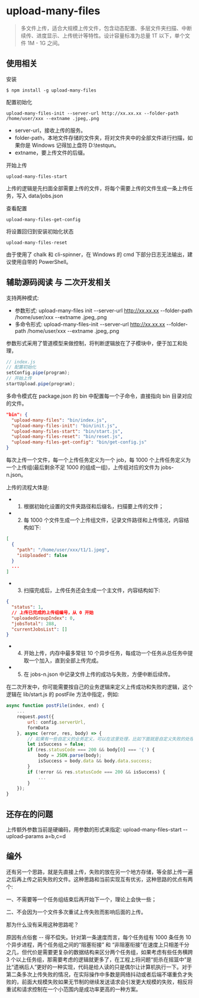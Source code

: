 # upload-many-files

> 多文件上传，适合大规模上传文件，包含动态配置、多层文件夹扫描、中断续传、进度显示、上传统计等特性。设计容量标准为总量 1T 以下，单个文件 1M - 1G 之间。

## 使用相关

安装
```shell
$ npm install -g upload-many-files
```

配置初始化
```shell
upload-many-files-init --server-url http://xx.xx.xx --folder-path /home/user/xxx --extname .jpeg,.png
```
- server-url，接收上传的服务。
- folder-path，本地文件存储的文件夹，将对文件夹中的全部文件进行扫描，如果你是 Windows 记得加上盘符 D:\testqun。
- extname，要上传文件的后缀。

开始上传
```shell
upload-many-files-start
```
上传的逻辑是先扫面全部需要上传的文件，将每个需要上传的文件生成一条上传任务，写入 data/jobs.json 

查看配置
```shell
upload-many-files-get-config
```

将设置回归到安装初始化状态
```shell
upload-many-files-reset
```

由于使用了 chalk 和 cli-spinner，在 Windows 的 cmd 下部分日志无法输出，建议使用自带的 PowerShell。

## 辅助源码阅读 与 二次开发相关

支持两种模式: 

- 参数形式: upload-many-files init --server-url http://xx.xx.xx --folder-path /home/user/xxx --extname .jpeg,.png
- 多命令形式: upload-many-files-init --server-url http://xx.xx.xx --folder-path /home/user/xxx --extname .jpeg,.png

参数形式采用了管道模型来做控制，将判断逻辑放在了子模块中，便于加工和处理，

```js
// index.js
// 配置初始化
setConfig.pipe(program);
// 开始上传
startUpload.pipe(program);
```

多命令模式在 package.json 的 bin 中配置每一个子命令，直接指向 bin 目录对应的文件。

```json
"bin": {
  "upload-many-files": "bin/index.js",
  "upload-many-files-init": "bin/init.js",
  "upload-many-files-start": "bin/start.js",
  "upload-many-files-reset": "bin/reset.js",
  "upload-many-files-get-config": "bin/get-config.js"
}
```

每次上传一个文件，每一个上传任务定义为一个 job，每 1000 个上传任务定义为一个上传组(最后剩余不足 1000 的组成一组)，上传组对应的文件为 jobs-n.json。

上传的流程大体是:

- 1. 根据初始化设置的文件夹路径和后缀名，扫描要上传的文件；
- 2. 每 1000 个文件生成一个上传组文件，记录文件路径和上传情况，内容结构如下:

```json
[
  {
    "path": "/home/user/xxx/t1/1.jpeg",
    "isUploaded": false
  }
  ...
]
```

- 3. 扫描完成后，上传任务还会生成一个主文件，内容结构如下:

```json
{
  "status": 1,
  // 上传已完成的上传组编号，从 0 开始
  "uploadedGroupIndex": 0,
  "jobsTotal": 288,
  "currentJobsList": []
}
```

- 4. 开始上传，内存中最多常驻 10 个异步任务，每成功一个任务从总任务中提取一个加入，直到全部上传完成。
- 5. 在 jobs-n.json 中记录文件上传的成功与失败，方便中断后续传。

在二次开发中，你可能需要按自己的业务逻辑来定义上传成功和失败的逻辑，这个逻辑在 lib/start.js 的 postFile 方法中指定，例如:

```js
async function postFile(index, end) {
    ...
    request.post({
        url: config.serverUrl,
        formData
    }, async (error, res, body) => {
        // 如果有一些自定义的业务定义，可以在这里处理，比如下面就是自定义失败的处理
        let isSuccess = false;
        if (res.statusCode === 200 && body[0] === '{') {
            body = JSON.parse(body);
            isSuccess = body.data && body.data.success;
        }
        if (!error && res.statusCode === 200 && isSuccess) {
            ...
        }
    });
}
```

## 还存在的问题

上传额外参数当前是硬编码，用参数的形式来指定: upload-many-files-start --upload-params a=b,c=d

## 编外

还有另一个思路，就是先直接上传，失败的放在另一个地方存储，等全部上传一遍之后再上传之前失败的文件。这种思路和当前实现互有优劣，这种思路的优点有两个:

一、不需要等一个任务组结束后再开始下一个，理论上会快一些；

二、不会因为一个文件多次重试上传失败而影响后面的上传。

那为什么没有采用这种思路呢？

原因有点俗套 -- 得不偿失。针对第一条速度而言，每个任务组有 1000 条任务 10 个异步进程，两个任务组之间的“阻塞衔接” 和 “非阻塞衔接”在速度上只相差千分之几，但代价是需要更复杂的数据结构来区分两个任务组，如果考虑有些任务横跨 3 个以上任务组，那需要考虑的逻辑就更多了，在工程上将问题“扼杀在摇篮中”是比“遗祸后人”更好的一种实现，代码是给人读的只是偶尔让计算机执行一下。对于第二条多次上传失败的情况，在实际操作中多数是网络抖动或者后端不堪重负才失败的，前面大规模失败如果无节制的继续发送请求会引发更大规模的失败，相反将重试和请求控制在一个小范围内是成功率更高的一种方案。
